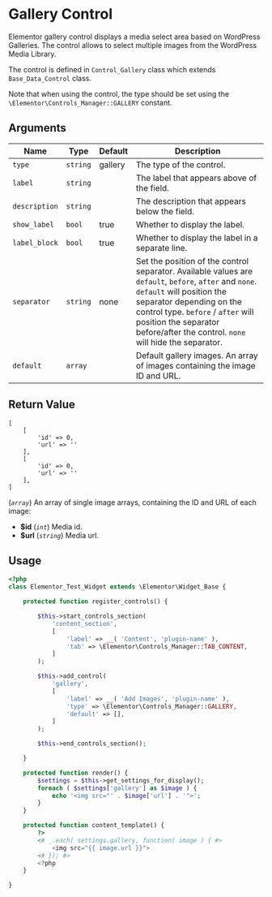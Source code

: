 # Gallery Control

Elementor gallery control displays a media select area based on WordPress Galleries. The control allows to select multiple images from the WordPress Media Library.

The control is defined in `Control_Gallery` class which extends `Base_Data_Control` class.

Note that when using the control, the type should be set using the `\Elementor\Controls_Manager::GALLERY` constant.

## Arguments

<table>
	<thead>
		<tr>
			<th>Name</th>
			<th>Type</th>
			<th>Default</th>
			<th>Description</th>
		</tr>
	</thead>
	<tbody>
		<tr>
			<td><code>type</code></td>
			<td><code>string</code></td>
			<td>gallery</td>
			<td>The type of the control.</td>
		</tr>
		<tr>
			<td><code>label</code></td>
			<td><code>string</code></td>
			<td></td>
			<td>The label that appears above of the field.</td>
		</tr>
		<tr>
			<td><code>description</code></td>
			<td><code>string</code></td>
			<td></td>
			<td>The description that appears below the field.</td>
		</tr>
		<tr>
			<td><code>show_label</code></td>
			<td><code>bool</code></td>
			<td>true</td>
			<td>Whether to display the label.</td>
		</tr>
		<tr>
			<td><code>label_block</code></td>
			<td><code>bool</code></td>
			<td>true</td>
			<td>Whether to display the label in a separate line.</td>
		</tr>
		<tr>
			<td><code>separator</code></td>
			<td><code>string</code></td>
			<td>none</td>
			<td>Set the position of the control separator. Available values are <code>default</code>, <code>before</code>, <code>after</code> and <code>none</code>. <code>default</code> will position the separator depending on the control type. <code>before</code> / <code>after</code> will position the separator before/after the control. <code>none</code> will hide the separator.</td>
		</tr>
		<tr>
			<td><code>default</code></td>
			<td><code>array</code></td>
			<td></td>
			<td>Default gallery images. An array of images containing the image ID and URL.</td>
		</tr>
	</tbody>
</table>

## Return Value

```
[
	[
		'id' => 0,
		'url' => ''
	],
	[
		'id' => 0,
		'url' => ''
	],
]
```

(_`array`_) An array of single image arrays, containing the ID and URL of each image:

* **$id** (_`int`_) Media id.
* **$url** (_`string`_) Media url.

## Usage

```php {14-21,29-31,36-38}
<?php
class Elementor_Test_Widget extends \Elementor\Widget_Base {

	protected function register_controls() {

		$this->start_controls_section(
			'content_section',
			[
				'label' => __( 'Content', 'plugin-name' ),
				'tab' => \Elementor\Controls_Manager::TAB_CONTENT,
			]
		);

		$this->add_control(
			'gallery',
			[
				'label' => __( 'Add Images', 'plugin-name' ),
				'type' => \Elementor\Controls_Manager::GALLERY,
				'default' => [],
			]
		);

		$this->end_controls_section();

	}

	protected function render() {
		$settings = $this->get_settings_for_display();
		foreach ( $settings['gallery'] as $image ) {
			echo '<img src="' . $image['url'] . '">';
		}
	}

	protected function content_template() {
		?>
		<# _.each( settings.gallery, function( image ) { #>
			<img src="{{ image.url }}">
		<# }); #>
		<?php
	}

}
```
